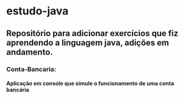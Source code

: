 # estudo-java
## Repositório para adicionar exercícios que fiz aprendendo a linguagem java, adições em andamento.


### Conta-Bancaria: 
#### Aplicação em console que simule o funcionamento de uma conta bancária
